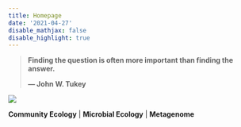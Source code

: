 ```yaml
---
title: Homepage
date: '2021-04-27'
disable_mathjax: false
disable_highlight: true
---
```

> **Finding the question is often more important than finding the answer.**
> 
> **— John W. Tukey**

![](/images/tree.jpg)

 **Community Ecology**	|	**Microbial Ecology**	|	**Metagenome**